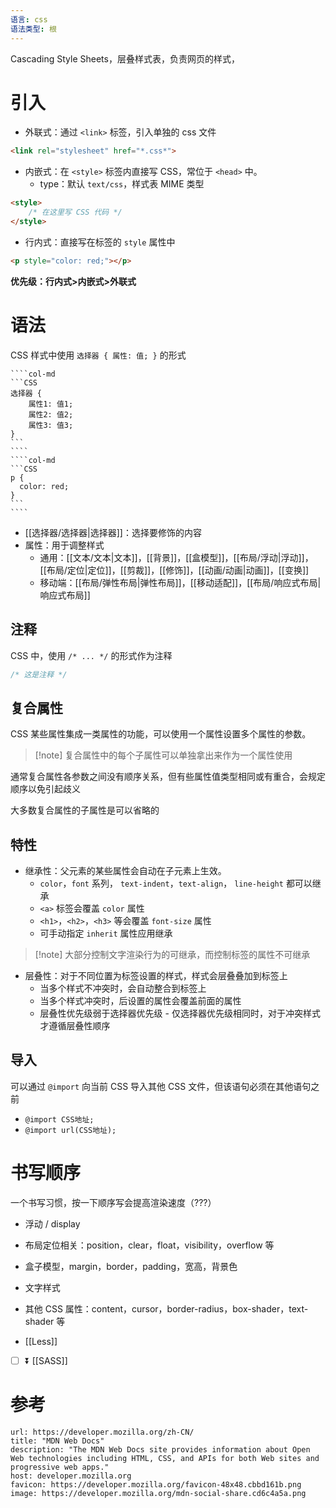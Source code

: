 ```yaml
---
语言: css
语法类型: 根
---
```

Cascading Style Sheets，层叠样式表，负责网页的样式，

# 引入

- 外联式：通过 `<link>` 标签，引入单独的 css 文件

```HTML
<link rel="stylesheet" href="*.css*">
```

- 内嵌式：在 `<style>` 标签内直接写 CSS，常位于 `<head>` 中。
	- type：默认 `text/css`，样式表 MIME 类型

```HTML
<style>
    /* 在这里写 CSS 代码 */
</style>
```

- 行内式：直接写在标签的 `style` 属性中

```HTML
<p style="color: red;"></p>
```

**优先级：行内式>内嵌式>外联式**

# 语法

CSS 样式中使用 `选择器 { 属性: 值; }` 的形式

`````col
````col-md
```CSS
选择器 {
    属性1: 值1;
    属性2: 值2;
    属性3: 值3;
}
```
````
````col-md
```CSS
p {
  color: red;
}
```
````
`````
- [[选择器/选择器|选择器]]：选择要修饰的内容
- 属性：用于调整样式
	- 通用：[[文本/文本|文本]]，[[背景]]，[[盒模型]]，[[布局/浮动|浮动]]，[[布局/定位|定位]]，[[剪裁]]，[[修饰]]，[[动画/动画|动画]]，[[变换]]
	- 移动端：[[布局/弹性布局|弹性布局]]，[[移动适配]]，[[布局/响应式布局|响应式布局]]

## 注释

CSS 中，使用 `/* ... */` 的形式作为注释

```CSS
/* 这是注释 */
```

## 复合属性

CSS 某些属性集成一类属性的功能，可以使用一个属性设置多个属性的参数。

> [!note] 复合属性中的每个子属性可以单独拿出来作为一个属性使用

通常复合属性各参数之间没有顺序关系，但有些属性值类型相同或有重合，会规定顺序以免引起歧义

大多数复合属性的子属性是可以省略的

## 特性


- 继承性：父元素的某些属性会自动在子元素上生效。
	- `color`，`font` 系列， `text-indent`，`text-align`， `line-height` 都可以继承
	- `<a>` 标签会覆盖 `color` 属性
	- `<h1>`，`<h2>`，`<h3>` 等会覆盖 `font-size` 属性
	- 可手动指定 `inherit` 属性应用继承

> [!note] 大部分控制文字渲染行为的可继承，而控制标签的属性不可继承

- 层叠性：对于不同位置为标签设置的样式，样式会层叠叠加到标签上
	- 当多个样式不冲突时，会自动整合到标签上
	- 当多个样式冲突时，后设置的属性会覆盖前面的属性
	- 层叠性优先级弱于选择器优先级 - 仅选择器优先级相同时，对于冲突样式才遵循层叠性顺序

## 导入

可以通过 `@import` 向当前 CSS 导入其他 CSS 文件，但该语句必须在其他语句之前
- `@import CSS地址;`
- `@import url(CSS地址);`

# 书写顺序

一个书写习惯，按一下顺序写会提高渲染速度（???）
- 浮动 / display
- 布局定位相关：position，clear，float，visibility，overflow 等
- 盒子模型，margin，border，padding，宽高，背景色
- 文字样式
- 其他 CSS 属性：content，cursor，border-radius，box-shader，text-shader 等


- [[Less]]
- [ ] ⏬ [[SASS]]
# 参考

```cardlink
url: https://developer.mozilla.org/zh-CN/
title: "MDN Web Docs"
description: "The MDN Web Docs site provides information about Open Web technologies including HTML, CSS, and APIs for both Web sites and progressive web apps."
host: developer.mozilla.org
favicon: https://developer.mozilla.org/favicon-48x48.cbbd161b.png
image: https://developer.mozilla.org/mdn-social-share.cd6c4a5a.png
```
